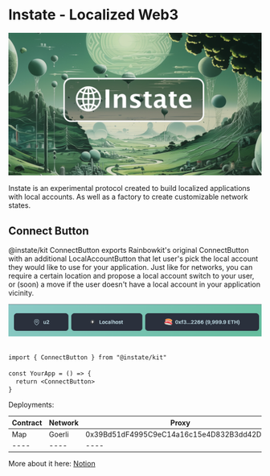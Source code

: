 # Instate - Localized Web3

<img src="./InstateGrey.jpg">

Instate is an experimental protocol created to build localized applications with local accounts. As well as a factory to create customizable network states.

## Connect Button

@instate/kit ConnectButton exports Rainbowkit's original ConnectButton with an additional LocalAccountButton that let user's pick the local account they would like to use for your application. Just like for networks, you can require a certain location and
propose a local account switch to your user, or (soon) a move if the user doesn't have a local account in your application vicinity.

<img src="./LocalAccountButton.png" />

```tsx

import { ConnectButton } from "@instate/kit"

const YourApp = () => {
  return <ConnectButton>
}

```

Deployments:

|Contract|Network|Proxy|Implementation|
|----|----|----|----|
|Map|Goerli|0x39Bd51dF4995C9eC14a16c15e4D832B3dd42D339|0x6D87C1647f228Baf8DE0374FCd7FdEBF6900fdFF|
|----|----|----|

More about it here: [Notion](https://savory-jumbo-54b.notion.site/Instate-Protocol-Localized-web3-d0653d226bf44831b8d07200d31d8f54?pvs=4)